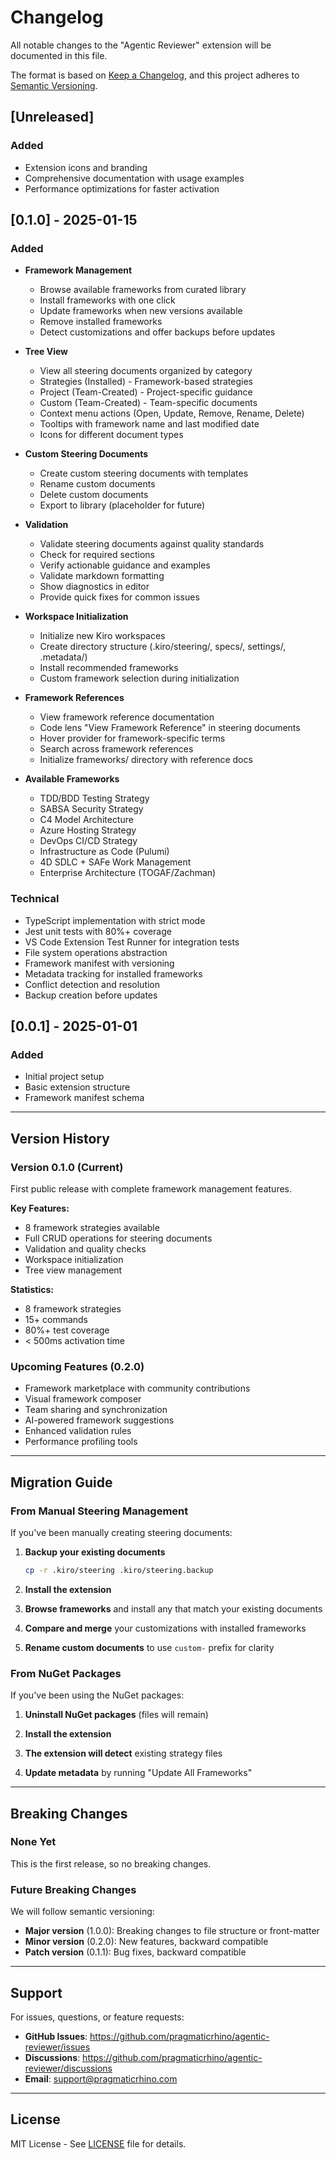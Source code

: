 # Changelog

All notable changes to the "Agentic Reviewer" extension will be documented in this file.

The format is based on [Keep a Changelog](https://keepachangelog.com/en/1.0.0/),
and this project adheres to [Semantic Versioning](https://semver.org/spec/v2.0.0.html).

## [Unreleased]

### Added
- Extension icons and branding
- Comprehensive documentation with usage examples
- Performance optimizations for faster activation

## [0.1.0] - 2025-01-15

### Added
- **Framework Management**
  - Browse available frameworks from curated library
  - Install frameworks with one click
  - Update frameworks when new versions available
  - Remove installed frameworks
  - Detect customizations and offer backups before updates

- **Tree View**
  - View all steering documents organized by category
  - Strategies (Installed) - Framework-based strategies
  - Project (Team-Created) - Project-specific guidance
  - Custom (Team-Created) - Team-specific documents
  - Context menu actions (Open, Update, Remove, Rename, Delete)
  - Tooltips with framework name and last modified date
  - Icons for different document types

- **Custom Steering Documents**
  - Create custom steering documents with templates
  - Rename custom documents
  - Delete custom documents
  - Export to library (placeholder for future)

- **Validation**
  - Validate steering documents against quality standards
  - Check for required sections
  - Verify actionable guidance and examples
  - Validate markdown formatting
  - Show diagnostics in editor
  - Provide quick fixes for common issues

- **Workspace Initialization**
  - Initialize new Kiro workspaces
  - Create directory structure (.kiro/steering/, specs/, settings/, .metadata/)
  - Install recommended frameworks
  - Custom framework selection during initialization

- **Framework References**
  - View framework reference documentation
  - Code lens "View Framework Reference" in steering documents
  - Hover provider for framework-specific terms
  - Search across framework references
  - Initialize frameworks/ directory with reference docs

- **Available Frameworks**
  - TDD/BDD Testing Strategy
  - SABSA Security Strategy
  - C4 Model Architecture
  - Azure Hosting Strategy
  - DevOps CI/CD Strategy
  - Infrastructure as Code (Pulumi)
  - 4D SDLC + SAFe Work Management
  - Enterprise Architecture (TOGAF/Zachman)

### Technical
- TypeScript implementation with strict mode
- Jest unit tests with 80%+ coverage
- VS Code Extension Test Runner for integration tests
- File system operations abstraction
- Framework manifest with versioning
- Metadata tracking for installed frameworks
- Conflict detection and resolution
- Backup creation before updates

## [0.0.1] - 2025-01-01

### Added
- Initial project setup
- Basic extension structure
- Framework manifest schema

---

## Version History

### Version 0.1.0 (Current)
First public release with complete framework management features.

**Key Features:**
- 8 framework strategies available
- Full CRUD operations for steering documents
- Validation and quality checks
- Workspace initialization
- Tree view management

**Statistics:**
- 8 framework strategies
- 15+ commands
- 80%+ test coverage
- < 500ms activation time

### Upcoming Features (0.2.0)
- Framework marketplace with community contributions
- Visual framework composer
- Team sharing and synchronization
- AI-powered framework suggestions
- Enhanced validation rules
- Performance profiling tools

---

## Migration Guide

### From Manual Steering Management

If you've been manually creating steering documents:

1. **Backup your existing documents**
   ```bash
   cp -r .kiro/steering .kiro/steering.backup
   ```

2. **Install the extension**

3. **Browse frameworks** and install any that match your existing documents

4. **Compare and merge** your customizations with installed frameworks

5. **Rename custom documents** to use `custom-` prefix for clarity

### From NuGet Packages

If you've been using the NuGet packages:

1. **Uninstall NuGet packages** (files will remain)

2. **Install the extension**

3. **The extension will detect** existing strategy files

4. **Update metadata** by running "Update All Frameworks"

---

## Breaking Changes

### None Yet
This is the first release, so no breaking changes.

### Future Breaking Changes
We will follow semantic versioning:
- **Major version** (1.0.0): Breaking changes to file structure or front-matter
- **Minor version** (0.2.0): New features, backward compatible
- **Patch version** (0.1.1): Bug fixes, backward compatible

---

## Support

For issues, questions, or feature requests:
- **GitHub Issues**: https://github.com/pragmaticrhino/agentic-reviewer/issues
- **Discussions**: https://github.com/pragmaticrhino/agentic-reviewer/discussions
- **Email**: support@pragmaticrhino.com

---

## License

MIT License - See [LICENSE](LICENSE) file for details.
